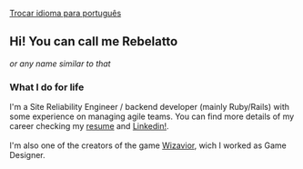 [Trocar idioma para português](/README.md)

## Hi! You can call me Rebelatto
_or any name similar to that_

### What I do for life
I'm a Site Reliability Engineer / backend developer (mainly Ruby/Rails) with some experience on managing agile teams. You can find more details of my career checking my [resume](https://drive.google.com/file/d/1aDn6WTMV-mpYsOma4OVbrbkGFE_0CoAP/view?usp=drive_link) and [Linkedin!](https://www.linkedin.com/in/rebelatto/).
<br/><br/>
I'm also one of the creators of the game [Wizavior](https://www.facebook.com/wizaviorgame), wich I worked as Game Designer.
